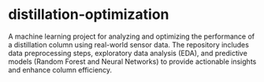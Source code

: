 # distillation-optimization
A machine learning project for analyzing and optimizing the performance of a distillation column using real-world sensor data. The repository includes data preprocessing steps, exploratory data analysis (EDA), and predictive models (Random Forest and Neural Networks) to provide actionable insights and enhance column efficiency.

